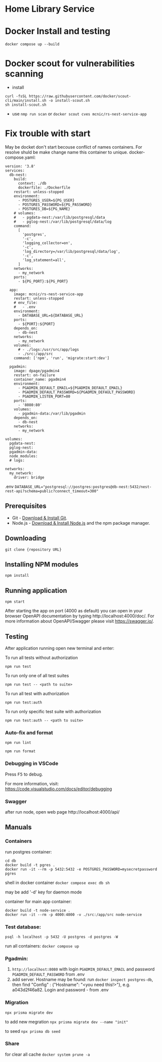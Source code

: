 # Home Library Service

# Docker Install and testing

```
docker compose up --build
```

# Docker scout for vulnerabilities scanning

- install

```
curl -fsSL https://raw.githubusercontent.com/docker/scout-cli/main/install.sh -o install-scout.sh
sh install-scout.sh
```

- use
  `nmp run scan` or `docker scout cves mcnic/rs-nest-service-app`

# Fix trouble with start

May be docket don't start becouse conflict of names containers. For resolve shuld be make change name this container to unique.
docker-compose.yaml:
```
version: '3.8'
services:
  db-nest:
    build:
      context: ./db
      dockerfile: ./Dockerfile
    restart: unless-stopped
    environment:
      - POSTGRES_USER=${PG_USER}
      - POSTGRES_PASSWORD=${PG_PASSWORD}
      - POSTGRES_DB=${PG_NAME}
    # volumes:
    #   - pgdata-nest:/var/lib/postgresql/data
    #   - pglog-nest:/var/lib/postgresql/data/log
    command:
      [
        'postgres',
        '-c',
        'logging_collector=on',
        '-c',
        'log_directory=/var/lib/postgresql/data/log',
        '-c',
        'log_statement=all',
      ]
    networks:
      - my_network
    ports:
      - ${PG_PORT}:${PG_PORT}

  app:
    image: mcnic/rs-nest-service-app
    restart: unless-stopped
    # env_file:
    #   - .env
    environment:
      - DATABASE_URL=${DATABASE_URL}
    ports:
      - ${PORT}:${PORT}
    depends_on:
      - db-nest
    networks:
      - my_network
    volumes:
      # - ./logs:/usr/src/app/logs
      - ./src:/app/src
    command: ['npm', 'run', 'migrate:start:dev']

  pgadmin:
    image: dpage/pgadmin4
    restart: on-failure
    container_name: pgadmin4
    environment:
      - PGADMIN_DEFAULT_EMAIL=${PGADMIN_DEFAULT_EMAIL}
      - PGADMIN_DEFAULT_PASSWORD=${PGADMIN_DEFAULT_PASSWORD}
      - PGADMIN_LISTEN_PORT=80
    ports:
      - '8080:80'
    volumes:
      - pgadmin-data:/var/lib/pgadmin
    depends_on:
      - db-nest
    networks:
      - my_network

volumes:
  pgdata-nest:
  pglog-nest:
  pgadmin-data:
  node_modules:
  # logs:

networks:
  my_network:
    driver: bridge
```

.env
`
DATABASE_URL="postgresql://postgres:postgres@db-nest:5432/nest-rest-api?schema=public?connect_timeout=300"
`


## Prerequisites

- Git - [Download & Install Git](https://git-scm.com/downloads).
- Node.js - [Download & Install Node.js](https://nodejs.org/en/download/) and the npm package manager.

## Downloading

```
git clone {repository URL}
```

## Installing NPM modules

```
npm install
```

## Running application

```
npm start
```

After starting the app on port (4000 as default) you can open
in your browser OpenAPI documentation by typing http://localhost:4000/doc/.
For more information about OpenAPI/Swagger please visit https://swagger.io/.

## Testing

After application running open new terminal and enter:

To run all tests without authorization

```
npm run test
```

To run only one of all test suites

```
npm run test -- <path to suite>
```

To run all test with authorization

```
npm run test:auth
```

To run only specific test suite with authorization

```
npm run test:auth -- <path to suite>
```

### Auto-fix and format

```
npm run lint
```

```
npm run format
```

### Debugging in VSCode

Press <kbd>F5</kbd> to debug.

For more information, visit: https://code.visualstudio.com/docs/editor/debugging

### Swagger

after run node, open web page http://localhost:4000/api/

## Manuals

### Containers

run postgres container:

```
cd db
docker build -t pgres .
docker run -it --rm -p 5432:5432 -e POSTGRES_PASSWORD=mysecretpassword pgres
```

shell in docker container `docker compose exec db sh`

may be add '-d' key for daemon mode

container for main app container:

```
docker build -t node-service .
docker run -it --rm -p 4000:4000 -v ./src:/app/src node-service
```

### Test database:

`psql -h localhost -p 5432 -U postgres -d postgres -W`

run all containers: `docker compose up`

### Pgadmin:

1. `http://localhost:8080` with login `PGADMIN_DEFAULT_EMAIL` and password `PGADMIN_DEFAULT_PASSWORD` from .env
1. add server. Hostname may be found: run `docker inspect postgres-db`, then find "Config" : {"Hostname": "<you need this!>"}, e.g. a043d2f46a82. Login and password - from .env

### Migration

`npx prisma migrate dev`

to add new megration `npx prisma migrate dev --name "init"`

to seed `npx prisma db seed`

### Share

for clear all cache `docker system prune -a`
